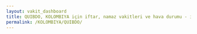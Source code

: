 ```yaml
---
layout: vakit_dashboard
title: QUIBDO, KOLOMBIYA için iftar, namaz vakitleri ve hava durumu - ilçe/eyalet seç
permalink: /KOLOMBIYA/QUIBDO/
---
```


<script type="text/javascript">
  var GLOBAL_COUNTRY = 'KOLOMBIYA';
  var GLOBAL_CITY = 'QUIBDO';
  var GLOBAL_STATE = '';
  var lat = 72;
  var lon = 21;
</script>
